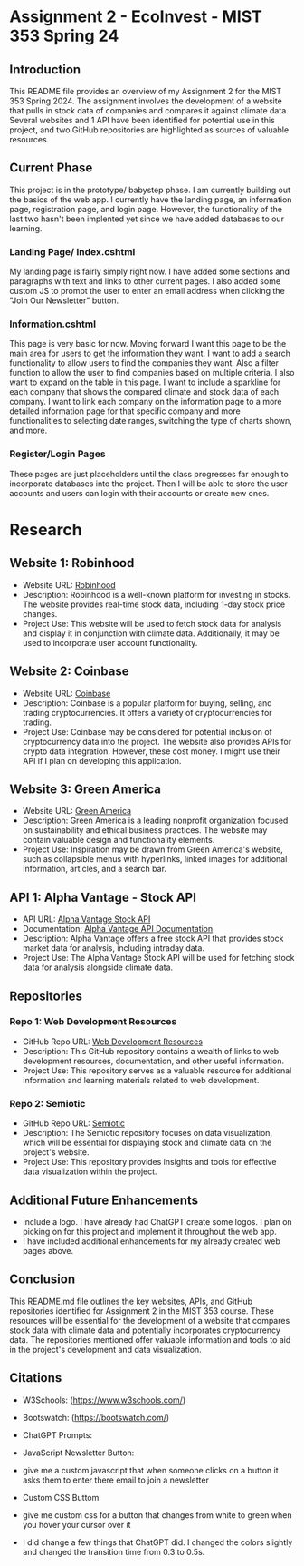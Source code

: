 # Assignment 2 - EcoInvest - MIST 353 Spring 24

## Introduction
This README file provides an overview of my Assignment 2 for the MIST 353 Spring 2024. The assignment involves the development of a website that pulls in stock data of companies and compares it against climate data. Several websites and 1 API have been identified for potential use in this project, and two GitHub repositories are highlighted as sources of valuable resources.

## Current Phase
This project is in the prototype/ babystep phase. I am currently building out the basics of the web app. I currently have the landing page, an information page, registration page, and login page. However, the functionality of the last two hasn't been implented yet since we have added databases to our learning.

### Landing Page/ Index.cshtml
My landing page is fairly simply right now. I have added some sections and paragraphs with text and links to other current pages. I also added some custom JS to prompt the user to enter an email address when clicking the "Join Our Newsletter" button.

### Information.cshtml
This page is very basic for now. Moving forward I want this page to be the main area for users to get the information they want. I want to add a search functionality to allow users to find the companies they want. Also a filter function to allow the user to find companies based on multiple criteria.
I also want to expand on the table in this page. I want to include a sparkline for each company that shows the compared climate and stock data of each company.
I want to link each company on the information page to a more detailed information page for that specific company and more functionalities to selecting date ranges, switching the type of charts shown, and more.

### Register/Login Pages
These pages are just placeholders until the class progresses far enough to incorporate databases into the project. Then I will be able to store the user accounts and users can login with their accounts or create new ones.

# Research

## Website 1: Robinhood
- Website URL: [Robinhood](https://robinhood.com/us/en/)
- Description: Robinhood is a well-known platform for investing in stocks. The website provides real-time stock data, including 1-day stock price changes.
- Project Use: This website will be used to fetch stock data for analysis and display it in conjunction with climate data. Additionally, it may be used to incorporate user account functionality.

## Website 2: Coinbase
- Website URL: [Coinbase](https://www.coinbase.com/)
- Description: Coinbase is a popular platform for buying, selling, and trading cryptocurrencies. It offers a variety of cryptocurrencies for trading.
- Project Use: Coinbase may be considered for potential inclusion of cryptocurrency data into the project. The website also provides APIs for crypto data integration. However, these cost money. I might use their API if I plan on developing this application.

## Website 3: Green America
- Website URL: [Green America](https://www.greenamerica.org/)
- Description: Green America is a leading nonprofit organization focused on sustainability and ethical business practices. The website may contain valuable design and functionality elements.
- Project Use: Inspiration may be drawn from Green America's website, such as collapsible menus with hyperlinks, linked images for additional information, articles, and a search bar.

## API 1: Alpha Vantage - Stock API
- API URL: [Alpha Vantage Stock API](https://www.alphavantage.co/)
- Documentation: [Alpha Vantage API Documentation](https://www.alphavantage.co/documentation/#intraday)
- Description: Alpha Vantage offers a free stock API that provides stock market data for analysis, including intraday data.
- Project Use: The Alpha Vantage Stock API will be used for fetching stock data for analysis alongside climate data.

## Repositories

### Repo 1: Web Development Resources
- GitHub Repo URL: [Web Development Resources](https://github.com/markodenic/web-development-resources/tree/main)
- Description: This GitHub repository contains a wealth of links to web development resources, documentation, and other useful information.
- Project Use: This repository serves as a valuable resource for additional information and learning materials related to web development.

### Repo 2: Semiotic
- GitHub Repo URL: [Semiotic](https://github.com/nteract/semiotic)
- Description: The Semiotic repository focuses on data visualization, which will be essential for displaying stock and climate data on the project's website.
- Project Use: This repository provides insights and tools for effective data visualization within the project.

## Additional Future Enhancements
- Include a logo. I have already had ChatGPT create some logos. I plan on picking on for this project and implement it throughout the web app.
- I have included additional enhancements for my already created web pages above.

## Conclusion
This README.md file outlines the key websites, APIs, and GitHub repositories identified for Assignment 2 in the MIST 353 course. These resources will be essential for the development of a website that compares stock data with climate data and potentially incorporates cryptocurrency data. The repositories mentioned offer valuable information and tools to aid in the project's development and data visualization.

## Citations
- W3Schools: (https://www.w3schools.com/)
- Bootswatch: (https://bootswatch.com/)

- ChatGPT Prompts:
- JavaScript Newsletter Button:
- give me a custom javascript that when someone clicks on a button it asks them to enter there email to join a newsletter

- Custom CSS Buttom
- give me custom css for a button that changes from white to green when you hover your cursor over it
- I did change a few things that ChatGPT did. I changed the colors slightly and changed the transition time from 0.3 to 0.5s.
